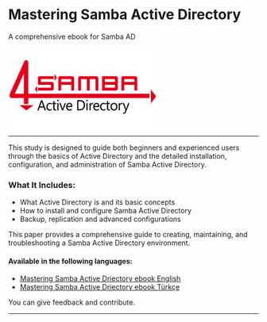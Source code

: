 # Mastering Samba Active Directory
A comprehensive ebook for Samba AD

![alt text](images/Samba_Logo.jpeg "Samba")

---

This study is designed to guide both beginners and experienced users through the basics of Active Directory and the detailed installation, configuration, and administration of Samba Active Directory.

### What It Includes:
- What Active Directory is and its basic concepts
- How to install and configure Samba Active Directory
- Backup, replication and advanced configurations

This paper provides a comprehensive guide to creating, maintaining, and troubleshooting a Samba Active Directory environment.

#### Available in the following languages:
- [Mastering Samba Active Driectory ebook English](https://github.com/eesmer/Mastering-SambaActiveDirectory/blob/master/Mastering-SambaActiveDirectory-ENG.md)
- [Mastering Samba Active Driectory ebook Türkçe](https://github.com/eesmer/Mastering-SambaActiveDirectory/blob/master/Mastering-SambaActiveDirectory-TR.md)

You can give feedback and contribute.

---
